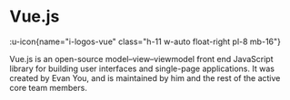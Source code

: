 # Vue.js

:u-icon{name="i-logos-vue" class="h-11 w-auto float-right pl-8 mb-16"}

Vue.js is an open-source model–view–viewmodel front end JavaScript library for building user interfaces and single-page applications. It was created by Evan You, and is maintained by him and the rest of the active core team members.
